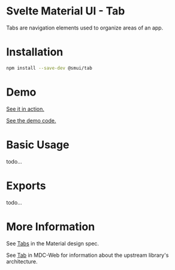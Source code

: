 # Svelte Material UI - Tab

Tabs are navigation elements used to organize areas of an app.

# Installation

```sh
npm install --save-dev @smui/tab
```

# Demo

[See it in action.](https://sveltematerialui.com/demo/tabs)

[See the demo code.](/site/src/routes/demo/tabs/)

# Basic Usage

todo...

# Exports

todo...

# More Information

See [Tabs](https://material.io/components/tabs) in the Material design spec.

See [Tab](https://github.com/material-components/material-components-web/tree/v10.0.0/packages/mdc-tab) in MDC-Web for information about the upstream library's architecture.
